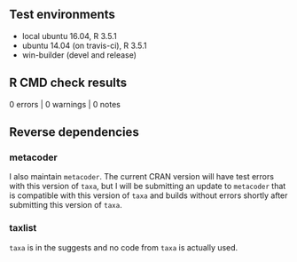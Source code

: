 ## Test environments

* local ubuntu 16.04, R 3.5.1
* ubuntu 14.04 (on travis-ci), R 3.5.1
* win-builder (devel and release)

## R CMD check results

0 errors | 0 warnings | 0 notes


## Reverse dependencies

### metacoder

I also maintain `metacoder`. The current CRAN version will have test errors with this version of `taxa`, but I will be submitting an update to `metacoder` that is compatible with this version of `taxa` and builds without errors shortly after submitting this version of `taxa`.

### taxlist

`taxa` is in the suggests and no code from `taxa` is actually used.